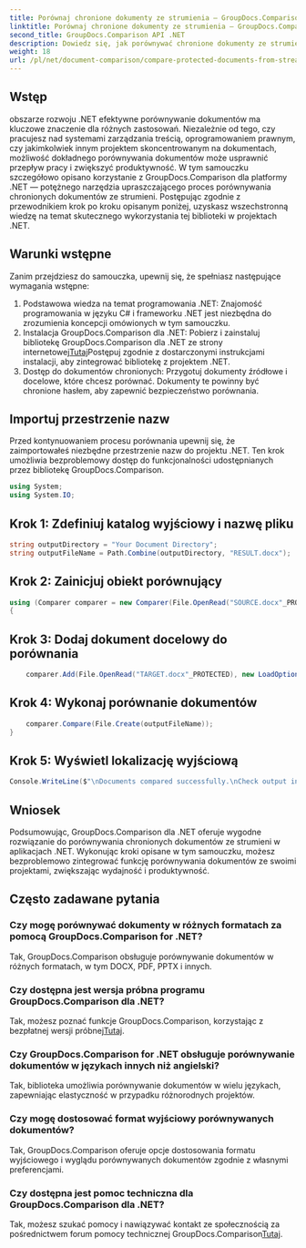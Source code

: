 ```yaml
---
title: Porównaj chronione dokumenty ze strumienia — GroupDocs.Comparison dla platformy .NET
linktitle: Porównaj chronione dokumenty ze strumienia — GroupDocs.Comparison dla platformy .NET
second_title: GroupDocs.Comparison API .NET
description: Dowiedz się, jak porównywać chronione dokumenty ze strumieni za pomocą GroupDocs.Comparison dla platformy .NET. Usprawnij proces porównywania dokumentów bez wysiłku.
weight: 18
url: /pl/net/document-comparison/compare-protected-documents-from-stream/
---
```

## Wstęp
obszarze rozwoju .NET efektywne porównywanie dokumentów ma kluczowe znaczenie dla różnych zastosowań. Niezależnie od tego, czy pracujesz nad systemami zarządzania treścią, oprogramowaniem prawnym, czy jakimkolwiek innym projektem skoncentrowanym na dokumentach, możliwość dokładnego porównywania dokumentów może usprawnić przepływ pracy i zwiększyć produktywność. W tym samouczku szczegółowo opisano korzystanie z GroupDocs.Comparison dla platformy .NET — potężnego narzędzia upraszczającego proces porównywania chronionych dokumentów ze strumieni. Postępując zgodnie z przewodnikiem krok po kroku opisanym poniżej, uzyskasz wszechstronną wiedzę na temat skutecznego wykorzystania tej biblioteki w projektach .NET.
## Warunki wstępne
Zanim przejdziesz do samouczka, upewnij się, że spełniasz następujące wymagania wstępne:
1. Podstawowa wiedza na temat programowania .NET: Znajomość programowania w języku C# i frameworku .NET jest niezbędna do zrozumienia koncepcji omówionych w tym samouczku.
2.  Instalacja GroupDocs.Comparison dla .NET: Pobierz i zainstaluj bibliotekę GroupDocs.Comparison dla .NET ze strony internetowej[Tutaj](https://releases.groupdocs.com/comparison/net/)Postępuj zgodnie z dostarczonymi instrukcjami instalacji, aby zintegrować bibliotekę z projektem .NET.
3. Dostęp do dokumentów chronionych: Przygotuj dokumenty źródłowe i docelowe, które chcesz porównać. Dokumenty te powinny być chronione hasłem, aby zapewnić bezpieczeństwo porównania.

## Importuj przestrzenie nazw
Przed kontynuowaniem procesu porównania upewnij się, że zaimportowałeś niezbędne przestrzenie nazw do projektu .NET. Ten krok umożliwia bezproblemowy dostęp do funkcjonalności udostępnianych przez bibliotekę GroupDocs.Comparison.

```csharp
using System;
using System.IO;
```

## Krok 1: Zdefiniuj katalog wyjściowy i nazwę pliku
```csharp
string outputDirectory = "Your Document Directory";
string outputFileName = Path.Combine(outputDirectory, "RESULT.docx");
```
## Krok 2: Zainicjuj obiekt porównujący
```csharp
using (Comparer comparer = new Comparer(File.OpenRead("SOURCE.docx"_PROTECTED), new LoadOptions() { Password = "1234" }))
{
```
## Krok 3: Dodaj dokument docelowy do porównania
```csharp
    comparer.Add(File.OpenRead("TARGET.docx"_PROTECTED), new LoadOptions() { Password = "5678" });
```
## Krok 4: Wykonaj porównanie dokumentów
```csharp
    comparer.Compare(File.Create(outputFileName));
}
```
## Krok 5: Wyświetl lokalizację wyjściową
```csharp
Console.WriteLine($"\nDocuments compared successfully.\nCheck output in {Directory.GetCurrentDirectory()}.");
```

## Wniosek
Podsumowując, GroupDocs.Comparison dla .NET oferuje wygodne rozwiązanie do porównywania chronionych dokumentów ze strumieni w aplikacjach .NET. Wykonując kroki opisane w tym samouczku, możesz bezproblemowo zintegrować funkcję porównywania dokumentów ze swoimi projektami, zwiększając wydajność i produktywność.
## Często zadawane pytania
### Czy mogę porównywać dokumenty w różnych formatach za pomocą GroupDocs.Comparison for .NET?
Tak, GroupDocs.Comparison obsługuje porównywanie dokumentów w różnych formatach, w tym DOCX, PDF, PPTX i innych.
### Czy dostępna jest wersja próbna programu GroupDocs.Comparison dla .NET?
 Tak, możesz poznać funkcje GroupDocs.Comparison, korzystając z bezpłatnej wersji próbnej[Tutaj](https://releases.groupdocs.com/).
### Czy GroupDocs.Comparison for .NET obsługuje porównywanie dokumentów w językach innych niż angielski?
Tak, biblioteka umożliwia porównywanie dokumentów w wielu językach, zapewniając elastyczność w przypadku różnorodnych projektów.
### Czy mogę dostosować format wyjściowy porównywanych dokumentów?
Tak, GroupDocs.Comparison oferuje opcje dostosowania formatu wyjściowego i wyglądu porównywanych dokumentów zgodnie z własnymi preferencjami.
### Czy dostępna jest pomoc techniczna dla GroupDocs.Comparison dla .NET?
 Tak, możesz szukać pomocy i nawiązywać kontakt ze społecznością za pośrednictwem forum pomocy technicznej GroupDocs.Comparison[Tutaj](https://forum.groupdocs.com/c/comparison/12).